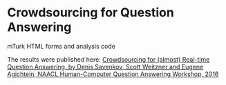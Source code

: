 # Crowdsourcing for Question Answering

mTurk HTML forms and analysis code

The results were published here:
[Crowdsourcing for (almost) Real-time Question Answering. by Denis Savenkov, Scott Weitzner and Eugene Agichtein, NAACL Human-Computer Question Answering Workshop, 2016](http://www.mathcs.emory.edu/~dsavenk/publications/savenkov_naacl_hcqa_workshop16.pdf)
